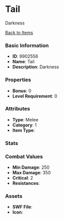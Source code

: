 # Tail

Darkness

[Back to Items](../items.md)

### Basic Information

- **ID**: 9902556
- **Name**: Tail
- **Description**: Darkness

### Properties

- **Bonus**: 0
- **Level Requirement**: 0

### Attributes

- **Type**: Melee
- **Category**: 1
- **Item Type**: 

### Stats


### Combat Values

- **Min Damage**: 250
- **Max Damage**: 350
- **Critical**: 2
- **Resistances**: 

### Assets

- **SWF File**: 
- **Icon**: 

